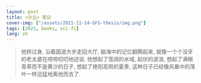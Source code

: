 ```yaml
---
layout: post
title: <沙丘> 笔记
cover-img: ["/assets/2021-11-14-GFS-thesis/img.png"]
tags: [2021, books, sci-fi]
lang: zh
---
```


> 他转过身, 沿着国道大步走回大厅, 脑海中的记忆翻腾起来, 就像一个个没牙的老太婆在唠唠叨叨地述说. 
> 他想起了宽阔的水域, 起伏的波浪, 想起了满眼青草而不是黄沙的日子, 想起了艳阳高照的夏季, 这种日子已经像风暴中的落叶一样迅猛地离他而去了.








